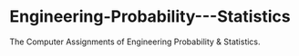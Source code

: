 # Engineering-Probability---Statistics
The Computer Assignments of Engineering Probability &amp; Statistics.
